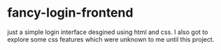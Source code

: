 # fancy-login-frontend
just a simple login interface desgined using html and css. I also got to explore some css features which were unknown to me until this project.
